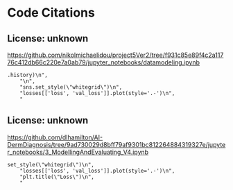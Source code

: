 # Code Citations

## License: unknown
https://github.com/nikolmichaelidou/project5Ver2/tree/f931c85e89f4c2a11776c412db66c220e7a0ab79/jupyter_notebooks/datamodeling.ipynb

```
.history)\n",
    "\n",
    "sns.set_style(\"whitegrid\")\n",
    "losses[['loss', 'val_loss']].plot(style='.-')\n",
    "
```


## License: unknown
https://github.com/dlhamilton/AI-DermDiagnosis/tree/9ad730029d8bff79af9301bc812264884319327e/jupyter_notebooks/3_ModellingAndEvaluating_V4.ipynb

```
set_style(\"whitegrid\")\n",
    "losses[['loss', 'val_loss']].plot(style='.-')\n",
    "plt.title(\"Loss\")\n",
    "
```

